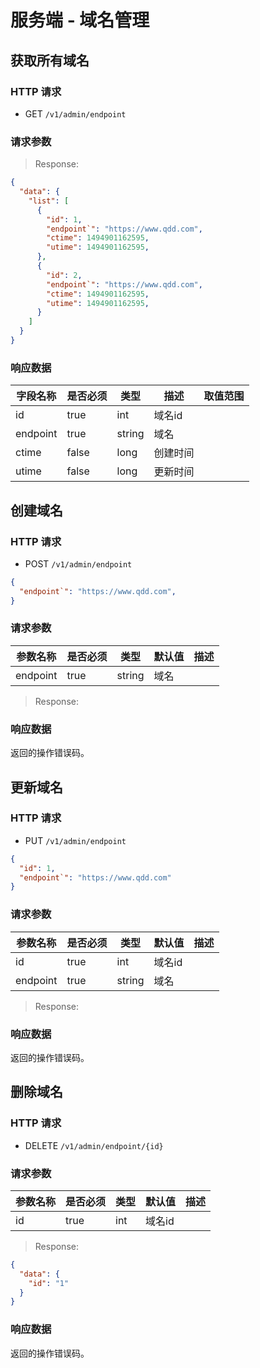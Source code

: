 # 服务端 - 域名管理

## 获取所有域名

### HTTP 请求

- GET `/v1/admin/endpoint`

### 请求参数


> Response:

```json
{  
  "data": {
    "list": [
      {
        "id": 1,
        "endpoint`": "https://www.qdd.com",
        "ctime": 1494901162595,
        "utime": 1494901162595,
      },
      {
        "id": 2,
        "endpoint`": "https://www.qdd.com",
        "ctime": 1494901162595,
        "utime": 1494901162595,
      }
    ]
  }
}
```

### 响应数据

| 字段名称   | 是否必须 | 类型   | 描述       | 取值范围|
| --------- | -------   | ------ | ---------- | ------- |
| id        | true      | int    | 域名id     |         |
| endpoint  | true      | string | 域名       |         |
| ctime     | false     | long   | 创建时间   |         |
| utime     | false     | long   | 更新时间   |         |



## 创建域名

### HTTP 请求

- POST `/v1/admin/endpoint`

```json
{
  "endpoint`": "https://www.qdd.com",
}
```

### 请求参数

| 参数名称   | 是否必须 | 类型   | 默认值 | 描述 
| --------   | -------  | ------ | ------ | -----------
| endpoint   | true     | string | 域名   |         

> Response:


### 响应数据
返回的操作错误码。


## 更新域名

### HTTP 请求

- PUT `/v1/admin/endpoint`

```json
{
  "id": 1,
  "endpoint`": "https://www.qdd.com"
}
```

### 请求参数

| 参数名称   | 是否必须 | 类型   | 默认值 | 描述 
| --------   | -------  | ------ | ------ | -----------
| id         | true     | int    | 域名id |   
| endpoint   | true     | string | 域名   |   

> Response:

### 响应数据
返回的操作错误码。


## 删除域名

### HTTP 请求

- DELETE `/v1/admin/endpoint/{id}`

### 请求参数

| 参数名称   | 是否必须 | 类型   | 默认值 | 描述 
| --------   | -------  | ------ | ------ | -----------
| id         | true     | int    | 域名id |   

> Response:

```json
{  
  "data": {
    "id": "1"
  }
}
```

### 响应数据
返回的操作错误码。

